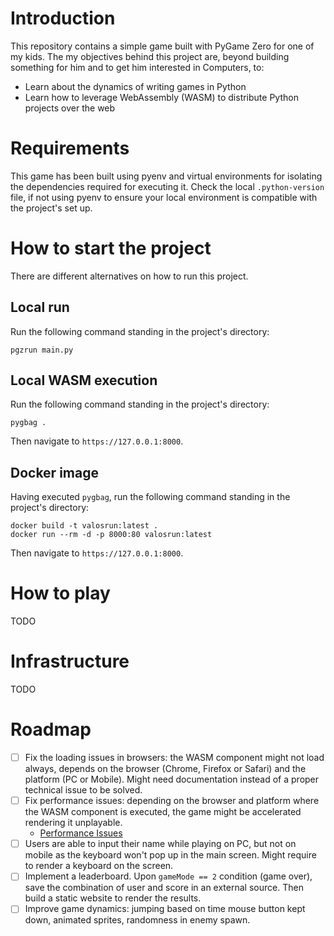 # Introduction

This repository contains a simple game built with PyGame Zero for one of my kids. The my objectives behind this project are, beyond building something for him and to get him interested in Computers, to:
- Learn about the dynamics of writing games in Python
- Learn how to leverage WebAssembly (WASM) to distribute Python projects over the web

# Requirements

This game has been built using pyenv and virtual environments for isolating the dependencies required for executing it. Check the local `.python-version` file, if not using pyenv to ensure your local environment is compatible with the project's set up.

# How to start the project

There are different alternatives on how to run this project.

## Local run

Run the following command standing in the project's directory:

```
pgzrun main.py
```

## Local WASM execution

Run the following command standing in the project's directory:

```
pygbag .
```

Then navigate to `https://127.0.0.1:8000`.

## Docker image

Having executed `pygbag`, run the following command standing in the project's directory:

```
docker build -t valosrun:latest .
docker run --rm -d -p 8000:80 valosrun:latest
```

Then navigate to `https://127.0.0.1:8000`.

# How to play

TODO

# Infrastructure

TODO

# Roadmap

- [ ] Fix the loading issues in browsers: the WASM component might not load always, depends on the browser (Chrome, Firefox or Safari) and the platform (PC or Mobile). Might need documentation instead of a proper technical issue to be solved.
- [ ] Fix performance issues: depending on the browser and platform where the WASM component is executed, the game might be accelerated rendering it unplayable.
    - [Performance Issues](./docs/Performance%20issues.md)
- [ ] Users are able to input their name while playing on PC, but not on mobile as the keyboard won't pop up in the main screen. Might require to render a keyboard on the screen.
- [ ] Implement a leaderboard. Upon `gameMode == 2` condition (game over), save the combination of user and score in an external source. Then build a static website to render the results.
- [ ] Improve game dynamics: jumping based on time mouse button kept down, animated sprites, randomness in enemy spawn.